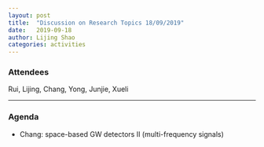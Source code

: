 ```yaml
---
layout: post
title:  "Discussion on Research Topics 18/09/2019"
date:   2019-09-18
author: Lijing Shao
categories: activities
---
```



### Attendees

Rui, Lijing, Chang, Yong, Junjie, Xueli

---

### Agenda

- Chang: space-based GW detectors II (multi-frequency signals)
